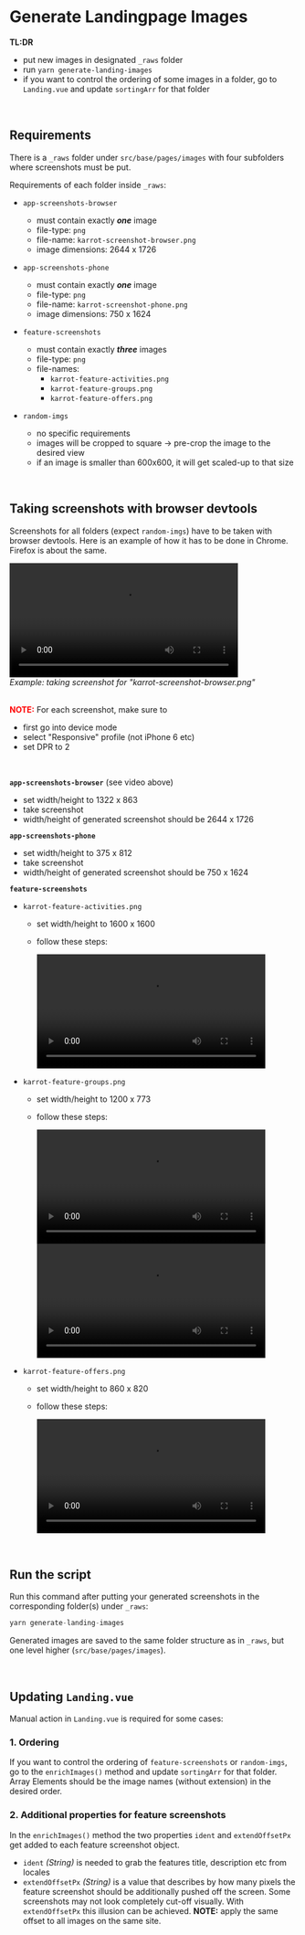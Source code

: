 # Generate Landingpage Images

**TL:DR**
- put new images in designated `_raws` folder
- run `yarn generate-landing-images`
- if you want to control the ordering of some images in a folder, go to `Landing.vue` and update `sortingArr` for that folder

<br />

## Requirements

There is a `_raws` folder under `src/base/pages/images` with four subfolders where screenshots must be put.

Requirements of each folder inside `_raws`:

- `app-screenshots-browser`
  - must contain exactly ***one*** image
  - file-type: `png`
  - file-name: `karrot-screenshot-browser.png`
  - image dimensions: 2644 x 1726

- `app-screenshots-phone`
  - must contain exactly ***one*** image
  - file-type: `png`
  - file-name: `karrot-screenshot-phone.png`
  - image dimensions: 750 x 1624

- `feature-screenshots`
  - must contain exactly ***three*** images
  - file-type: `png`
  - file-names:
    - `karrot-feature-activities.png`
    - `karrot-feature-groups.png`
    - `karrot-feature-offers.png`

- `random-imgs`
  - no specific requirements
  - images will be cropped to square -> pre-crop the image to the desired view
  - if an image is smaller than 600x600, it will get scaled-up to that size

<br />

## Taking screenshots with browser devtools

Screenshots for all folders (expect `random-imgs`) have to be taken with browser devtools. Here is an example of how it has to be done in Chrome. Firefox is about the same.

<figure style="margin: 0; padding: 0;">
  <video controls="true" allowfullscreen="true" width="400">
    <source src="assets/generate-images-readme/taking-screenshots-example.mp4" type="video/mp4">
  </video>
  <figcaption><i>Example: taking screenshot for "karrot-screenshot-browser.png"</i></figcaption>
</figure>

<br />

<strong style="color: red;">NOTE:</strong> For each screenshot, make sure to
- first go into device mode
- select "Responsive" profile (not iPhone 6 etc)
- set DPR to 2

<br />

**`app-screenshots-browser`** (see video above)
  - set width/height to 1322 x 863
  - take screenshot
  - width/height of generated screenshot should be 2644 x 1726

**`app-screenshots-phone`**
  - set width/height to 375 x 812
  - take screenshot
  - width/height of generated screenshot should be 750 x 1624

**`feature-screenshots`**
- `karrot-feature-activities.png`
  - set width/height to 1600 x 1600
  - follow these steps:

    <video controls="true" allowfullscreen="true" width="400">
      <source src="assets/generate-images-readme/karrot-feature-activities.mp4" type="video/mp4">
    </video>

- `karrot-feature-groups.png`
  - set width/height to 1200 x 773
  - follow these steps:

    <video controls="true" allowfullscreen="true" width="400">
      <source src="assets/generate-images-readme/karrot-feature-groups-1.mp4" type="video/mp4">
    </video>
    <video controls="true" allowfullscreen="true" width="400">
      <source src="assets/generate-images-readme/karrot-feature-groups-2.mp4" type="video/mp4">
    </video>

- `karrot-feature-offers.png`
  - set width/height to 860 x 820
  - follow these steps:

    <video controls="true" allowfullscreen="true" width="400">
      <source src="assets/generate-images-readme/taking-screenshots-offers.mp4" type="video/mp4">
    </video>
<br />

## Run the script

Run this command after putting your generated screenshots in the corresponding folder(s) under `_raws`:
```js
yarn generate-landing-images
```

Generated images are saved to the same folder structure as in `_raws`, but one level higher (`src/base/pages/images`).

<br />

## Updating `Landing.vue`

Manual action in `Landing.vue` is required for some cases:

### 1. Ordering

If you want to control the ordering of `feature-screenshots` or `random-imgs`, go to the `enrichImages()` method and update `sortingArr` for that folder. Array Elements should be the image names (without extension) in the desired order.

### 2. Additional properties for feature screenshots

In the `enrichImages()` method the two properties `ident` and `extendOffsetPx` get added to each feature screenshot object.

- `ident` *(String)* is needed to grab the features title, description etc from locales
- `extendOffsetPx` *(String)* is a value that describes by how many pixels the feature screenshot should be additionally pushed off the screen. Some screenshots may not look completely cut-off visually. With `extendOffsetPx` this illusion can be achieved. **NOTE:** apply the same offset to all images on the same site.
